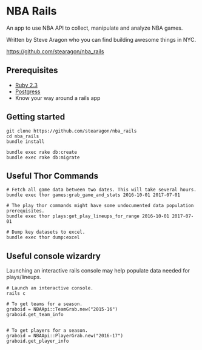 # NBA Rails

An app to use NBA API to collect, manipulate and analyze NBA games.

Written by Steve Aragon who you can find building awesome things in NYC.

https://github.com/stearagon/nba_rails

## Prerequisites

* [Ruby 2.3](https://rvm.io/)
* [Postgress](https://postgresapp.com/)
* Know your way around a rails app

## Getting started

```
git clone https://github.com/stearagon/nba_rails
cd nba_rails
bundle install

bundle exec rake db:create
bundle exec rake db:migrate

```

## Useful Thor Commands

```
# Fetch all game data between two dates. This will take several hours.
bundle exec thor games:grab_game_and_stats 2016-10-01 2017-07-01

# The play thor commands might have some undocumented data population prerequisites.
bundle exec thor plays:get_play_lineups_for_range 2016-10-01 2017-07-01

# Dump key datasets to excel.
bundle exec thor dump:excel

```

## Useful console wizardry

Launching an interactive rails console may help populate data needed for plays/lineups.

``` 
# Launch an interactive console.
rails c

# To get teams for a season.
graboid = NBAApi::TeamGrab.new("2015-16")
graboid.get_team_info


# To get players for a season.
graboid = NBAApi::PlayerGrab.new("2016-17")
graboid.get_player_info
```

